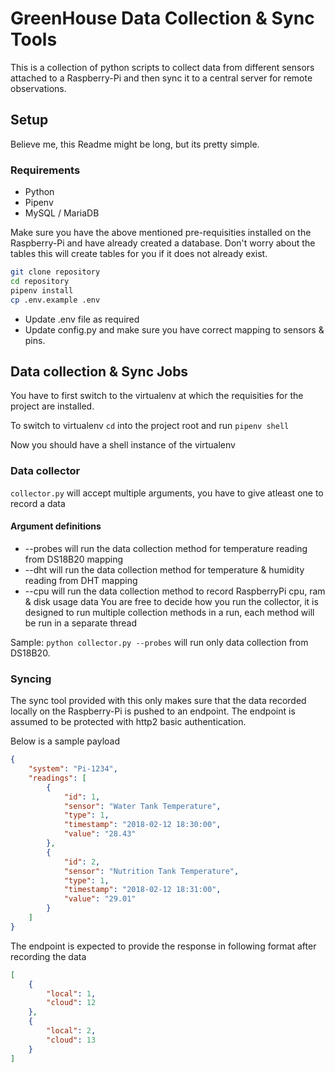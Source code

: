 # GreenHouse Data Collection & Sync Tools

This is a collection of python scripts to collect data from different sensors attached to a Raspberry-Pi and then sync it to a central server for remote observations.

## Setup
Believe me, this Readme might be long, but its pretty simple.

### Requirements
- Python
- Pipenv
- MySQL / MariaDB

Make sure you have the above mentioned pre-requisities installed on the Raspberry-Pi and have already created a database. Don't worry about the tables this will create tables for you if it does not already exist.

```sh
git clone repository
cd repository
pipenv install
cp .env.example .env
```

- Update .env file as required
- Update config.py and make sure you have correct mapping to sensors & pins.

## Data collection & Sync Jobs
You have to first switch to the virtualenv at which the requisities for the project are installed.

To switch to virtualenv `cd` into the project root and run `pipenv shell`

Now you should have a shell instance of the virtualenv 

### Data collector
`collector.py` will accept multiple arguments, you have to give atleast one to record a data

#### Argument definitions
- --probes will run the data collection method for temperature reading from DS18B20 mapping
- --dht will run the data collection method for temperature & humidity reading from DHT mapping
- --cpu will run the data collection method to record RaspberryPi cpu, ram & disk usage data
You are free to decide how you run the collector, it is designed to run multiple collection methods in a run, each method will be run in a separate thread

Sample: `python collector.py --probes` will run only data collection from DS18B20.

### Syncing
The sync tool provided with this only makes sure that the data recorded locally on the Raspberry-Pi is pushed to an endpoint. The endpoint is assumed to be protected with http2 basic authentication. 

Below is a sample payload

```json
{
    "system": "Pi-1234",
    "readings": [
        {
            "id": 1,
            "sensor": "Water Tank Temperature",
            "type": 1,
            "timestamp": "2018-02-12 18:30:00",
            "value": "28.43"
        },
        {
            "id": 2,
            "sensor": "Nutrition Tank Temperature",
            "type": 1,
            "timestamp": "2018-02-12 18:31:00",
            "value": "29.01"
        }
    ]
}
```

The endpoint is expected to provide the response in following format after recording the data

```json
[
    {
        "local": 1,
        "cloud": 12
    },
    {
        "local": 2,
        "cloud": 13
    }
]
```
